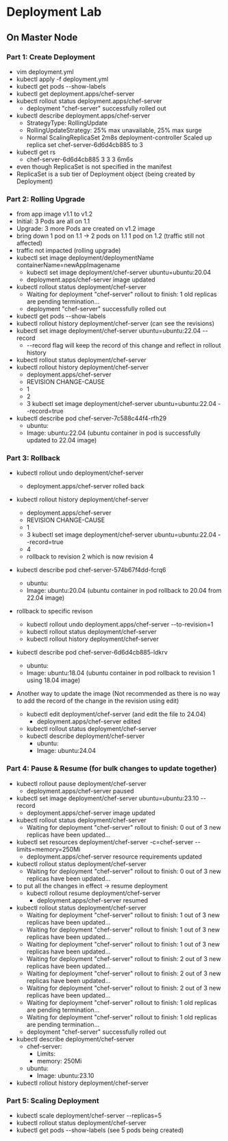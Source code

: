 # Deployment Lab

## On Master Node

### Part 1: Create Deployment

- vim deployment.yml
- kubectl apply -f deployment.yml
- kubectl get pods --show-labels
- kubectl get deployment.apps/chef-server
- kubectl rollout status deployment.apps/chef-server
  - deployment "chef-server" successfully rolled out
- kubectl describe deployment.apps/chef-server
  - StrategyType: RollingUpdate
  - RollingUpdateStrategy: 25% max unavailable, 25% max surge
  - Normal ScalingReplicaSet 2m8s deployment-controller Scaled up replica set chef-server-6d6d4cb885 to 3
- kubectl get rs
  - chef-server-6d6d4cb885 3 3 3 6m6s
- even though ReplicaSet is not specified in the manifest
- ReplicaSet is a sub tier of Deployment object (being created by Deployment)

### Part 2: Rolling Upgrade

- from app image v1.1 to v1.2
- Initial: 3 Pods are all on 1.1
- Upgrade: 3 more Pods are created on v1.2 image
- bring down 1 pod on 1.1 -> 2 pods on 1.1 1 pod on 1.2 (traffic still not affected)
- traffic not impacted (rolling upgrade)
- kubectl set image deployment/deploymentName containerName=newAppImagename
  - kubectl set image deployment/chef-server ubuntu=ubuntu:20.04
  - deployment.apps/chef-server image updated
- kubectl rollout status deployment/chef-server
  - Waiting for deployment "chef-server" rollout to finish: 1 old replicas are pending termination...
  - deployment "chef-server" successfully rolled out
- kubectl get pods --show-labels
- kubectl rollout history deployment/chef-server (can see the revisions)
- kubectl set image deployment/chef-server ubuntu=ubuntu:22.04 --record
  - --record flag will keep the record of this change and reflect in rollout history
- kubectl rollout status deployment/chef-server
- kubectl rollout history deployment/chef-server
  - deployment.apps/chef-server
  - REVISION CHANGE-CAUSE
  - 1 <none>
  - 2 <none>
  - 3 kubectl set image deployment/chef-server ubuntu=ubuntu:22.04 --record=true
- kubectl describe pod chef-server-7c588c44f4-rfh29
  - ubuntu:
  - Image: ubuntu:22.04 (ubuntu container in pod is successfully updated to 22.04 image)

### Part 3: Rollback

- kubectl rollout undo deployment/chef-server
  - deployment.apps/chef-server rolled back
- kubectl rollout history deployment/chef-server
  - deployment.apps/chef-server
  - REVISION CHANGE-CAUSE
  - 1 <none>
  - 3 kubectl set image deployment/chef-server ubuntu=ubuntu:22.04 --record=true
  - 4 <none>
  - rollback to revision 2 which is now revision 4
- kubectl describe pod chef-server-574b67f4dd-fcrq6
  - ubuntu:
  - Image: ubuntu:20.04 (ubuntu container in pod rollback to 20.04 from 22.04 image)
- rollback to specific revison
  - kubectl rollout undo deployment.apps/chef-server --to-revision=1
  - kubectl rollout status deployment/chef-server
  - kubectl rollout history deployment/chef-server
- kubectl describe pod chef-server-6d6d4cb885-ldkrv

  - ubuntu:
  - Image: ubuntu:18.04 (ubuntu container in pod rollback to revision 1 using 18.04 image)

- Another way to update the image (Not recommended as there is no way to add the record of the change in the revision using edit)
  - kubectl edit deployment/chef-server (and edit the file to 24.04)
    - deployment.apps/chef-server edited
  - kubectl rollout status deployment/chef-server
  - kubectl describe deployment/chef-server
    - ubuntu:
    - Image: ubuntu:24.04

### Part 4: Pause & Resume (for bulk changes to update together)

- kubectl rollout pause deployment/chef-server
  - deployment.apps/chef-server paused
- kubectl set image deployment/chef-server ubuntu=ubuntu:23.10 --record
  - deployment.apps/chef-server image updated
- kubectl rollout status deployment/chef-server
  - Waiting for deployment "chef-server" rollout to finish: 0 out of 3 new replicas have been updated...
- kubectl set resources deployment/chef-server -c=chef-server --limits=memory=250Mi
  - deployment.apps/chef-server resource requirements updated
- kubectl rollout status deployment/chef-server
  - Waiting for deployment "chef-server" rollout to finish: 0 out of 3 new replicas have been updated...
- to put all the changes in effect -> resume deployment
  - kubectl rollout resume deployment/chef-server
    - deployment.apps/chef-server resumed
- kubectl rollout status deployment/chef-server
  - Waiting for deployment "chef-server" rollout to finish: 1 out of 3 new replicas have been updated...
  - Waiting for deployment "chef-server" rollout to finish: 1 out of 3 new replicas have been updated...
  - Waiting for deployment "chef-server" rollout to finish: 1 out of 3 new replicas have been updated...
  - Waiting for deployment "chef-server" rollout to finish: 2 out of 3 new replicas have been updated...
  - Waiting for deployment "chef-server" rollout to finish: 2 out of 3 new replicas have been updated...
  - Waiting for deployment "chef-server" rollout to finish: 2 out of 3 new replicas have been updated...
  - Waiting for deployment "chef-server" rollout to finish: 1 old replicas are pending termination...
  - Waiting for deployment "chef-server" rollout to finish: 1 old replicas are pending termination...
  - deployment "chef-server" successfully rolled out
- kubectl describe deployment/chef-server
  - chef-server:
    - Limits:
    - memory: 250Mi
  - ubuntu:
    - Image: ubuntu:23.10
- kubectl rollout history deployment/chef-server

### Part 5: Scaling Deployment

- kubectl scale deployment/chef-server --replicas=5
- kubectl rollout status deployment/chef-server
- kubectl get pods --show-labels (see 5 pods being created)
